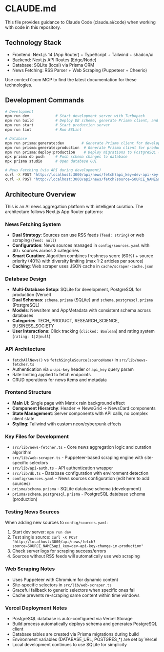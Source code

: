 # CLAUDE.md

This file provides guidance to Claude Code (claude.ai/code) when working with code in this repository.

## Technology Stack

* Frontend: Next.js 14 (App Router) + TypeScript + Tailwind + shadcn/ui
* Backend: Next.js API Routes (Edge/Node)
* Database: SQLite (local) via Prisma ORM
* News Fetching: RSS Parser + Web Scraping (Puppeteer + Cheerio)

Use context7.com MCP to find the latest documentation for these technologies.

## Development Commands

```bash
# Development
npm run dev            # Start development server with Turbopack
npm run build          # Deploy DB schema, generate Prisma client, and create production build
npm run start          # Start production server
npm run lint           # Run ESLint

# Database
npm run prisma:generate:dev        # Generate Prisma client for development (SQLite)
npm run prisma:generate:production  # Generate Prisma client for production (PostgreSQL)
npm run prisma:deploy:production    # Deploy migrations to PostgreSQL (production)
npx prisma db push     # Push schema changes to database
npx prisma studio      # Open database GUI

# News Fetching (via API during development)
curl -X POST "http://localhost:3000/api/news/fetch?api_key=dev-api-key-change-in-production"
curl -X POST "http://localhost:3000/api/news/fetch?source=SOURCE_NAME&api_key=dev-api-key-change-in-production"
```

## Architecture Overview

This is an AI news aggregation platform with intelligent curation. The architecture follows Next.js App Router patterns:

### News Fetching System
- **Dual Strategy**: Sources can use RSS feeds (`feed: string`) or web scraping (`feed: null`)
- **Configuration**: News sources managed in `config/sources.yaml` with 40+ sources across 3 categories
- **Smart Curation**: Algorithm combines freshness score (60%) + source priority (40%) with diversity limiting (max 1-2 articles per source)
- **Caching**: Web scraper uses JSON cache in `cache/scraper-cache.json`

### Database Design
- **Multi-Database Setup**: SQLite for development, PostgreSQL for production (Vercel)
- **Dual Schemas**: `schema.prisma` (SQLite) and `schema.postgresql.prisma` (PostgreSQL)
- **Models**: NewsItem and AppMetadata with consistent schema across databases
- **Categories**: TECH_PRODUCT, RESEARCH_SCIENCE, BUSINESS_SOCIETY
- **User Interactions**: Click tracking (`clicked: Boolean`) and rating system (`rating: 1|2|null`)

### API Architecture
- `fetchAllNews()` vs `fetchSingleSource(sourceName)` in `src/lib/news-fetcher.ts`
- Authentication via `x-api-key` header or `api_key` query param
- Rate limiting applied to fetch endpoints
- CRUD operations for news items and metadata

### Frontend Structure
- **Main UI**: Single page with Matrix rain background effect
- **Component Hierarchy**: Header → NewsGrid → NewsCard components
- **State Management**: Server components with API calls, no complex client state
- **Styling**: Tailwind with custom neon/cyberpunk effects

### Key Files for Development
- `src/lib/news-fetcher.ts` - Core news aggregation logic and curation algorithm
- `src/lib/web-scraper.ts` - Puppeteer-based scraping engine with site-specific selectors
- `src/lib/api-auth.ts` - API authentication wrapper
- `src/lib/db.ts` - Database configuration with environment detection
- `config/sources.yaml` - News sources configuration (edit here to add sources)
- `prisma/schema.prisma` - SQLite database schema (development)
- `prisma/schema.postgresql.prisma` - PostgreSQL database schema (production)

### Testing News Sources
When adding new sources to `config/sources.yaml`:
1. Start dev server: `npm run dev`
2. Test single source: `curl -X POST "http://localhost:3000/api/news/fetch?source=SOURCE_NAME&api_key=dev-api-key-change-in-production"`
3. Check server logs for scraping success/errors
4. Sources without RSS feeds will automatically use web scraping

### Web Scraping Notes
- Uses Puppeteer with Chromium for dynamic content
- Site-specific selectors in `src/lib/web-scraper.ts`
- Graceful fallback to generic selectors when specific ones fail
- Cache prevents re-scraping same content within time windows

### Vercel Deployment Notes
- PostgreSQL database is auto-configured via Vercel Storage
- Build process automatically deploys schema and generates PostgreSQL client
- Database tables are created via Prisma migrations during build
- Environment variables (DATABASE_URL, POSTGRES_*) are set by Vercel
- Local development continues to use SQLite for simplicity